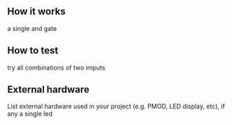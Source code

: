 <!---

This file is used to generate your project datasheet. Please fill in the information below and delete any unused
sections.

You can also include images in this folder and reference them in the markdown. Each image must be less than
512 kb in size, and the combined size of all images must be less than 1 MB.
-->

## How it works

a single and gate

## How to test

try all combinations of two imputs
## External hardware

List external hardware used in your project (e.g. PMOD, LED display, etc), if any
a single led
